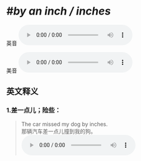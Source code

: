 # ***\#by an inch / inches*** 
英音
<audio src="./media/by an inch1_AAC.aac" controls="controls"></audio>

美音
<audio src="./media/by an inch2_AAC.aac" controls="controls"></audio>



  

英文释义
---
### 1.**差一点儿；险些：**  

 > The car missed my dog by inches.   
 > 那辆汽车差一点儿撞到我的狗。    
<audio src="./media/inch-2.aac" controls="controls"></audio>


